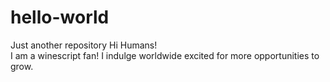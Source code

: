 # hello-world
Just another repository
Hi Humans!  
I am a winescript fan!  I indulge worldwide excited for more opportunities to grow.
